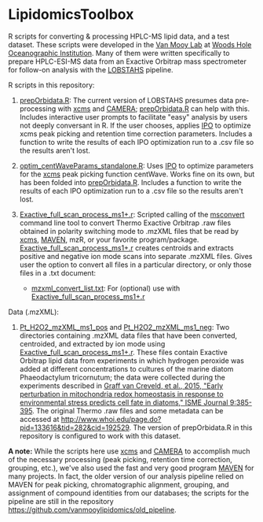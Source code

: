 # LipidomicsToolbox
R scripts for converting &amp; processing HPLC-MS lipid data, and a test dataset. These scripts were developed in the [Van Mooy Lab](http://www.whoi.edu/page.do?pid=80356) at [Woods Hole Oceanographic Institution](http://www.whoi.edu/). Many of them were written specifically to prepare HPLC-ESI-MS data from an Exactive Orbitrap mass spectrometer for follow-on analysis with the [LOBSTAHS](http://github.com/vanmooylipidomics/LOBSTAHS) pipeline.

R scripts in this repository:

1. [prepOrbidata.R](https://github.com/vanmooylipidomics/LipidomicsToolbox/blob/master/prepOrbidata.R): The current version of LOBSTAHS presumes data pre-processing with [xcms](https://bioconductor.org/packages/release/bioc/html/xcms.html) and [CAMERA](https://bioconductor.org/packages/release/bioc/html/CAMERA.html); [prepOrbidata.R](https://github.com/vanmooylipidomics/LipidomicsToolbox/blob/master/prepOrbidata.R) can help with this. Includes interactive user prompts to facilitate "easy" analysis by users not deeply conversant in R. If the user chooses, applies [IPO](https://github.com/glibiseller/IPO) to optimize xcms peak picking and retention time correction parameters. Includes a function to write the results of each IPO optimization run to a .csv file so the results aren't lost.

2. [optim_centWaveParams_standalone.R](https://github.com/vanmooylipidomics/LipidomicsToolbox/blob/master/optim_centWaveParams_standalone.R): Uses [IPO](https://github.com/glibiseller/IPO) to optimize parameters for the [xcms](https://bioconductor.org/packages/release/bioc/html/xcms.html) peak picking function centWave. Works fine on its own, but has been folded into [prepOrbidata.R](https://github.com/vanmooylipidomics/LipidomicsToolbox/blob/master/prepOrbidata.R). Includes a function to write the results of each IPO optimization run to a .csv file so the results aren't lost.

3. [Exactive_full_scan_process_ms1+.r](https://github.com/vanmooylipidomics/LipidomicsToolbox/blob/master/Exactive_full_scan_process_ms1%2B.r): Scripted calling of the [msconvert](http://proteowizard.sourceforge.net/tools/msconvert.html) command line tool to convert Thermo Exactive Orbitrap .raw files obtained in polarity switching mode to .mzXML files that be read by [xcms](https://bioconductor.org/packages/release/bioc/html/xcms.html), [MAVEN](http://genomics-pubs.princeton.edu/mzroll/index.php), mzR, or your favorite program/package. [Exactive_full_scan_process_ms1+.r](https://github.com/vanmooylipidomics/LipidomicsToolbox/blob/master/Exactive_full_scan_process_ms1%2B.r) creates centroids and extracts positive and negative ion mode scans into separate .mzXML files. Gives user the option to convert all files in a particular directory, or only those files in a .txt document:
   * [mzxml_convert_list.txt](https://github.com/vanmooylipidomics/LipidomicsToolbox/blob/master/mzxml_convert_list.txt): For (optional) use with [Exactive_full_scan_process_ms1+.r](https://github.com/vanmooylipidomics/LipidomicsToolbox/blob/master/Exactive_full_scan_process_ms1%2B.r)

Data (.mzXML):

1. [Pt_H2O2_mzXML_ms1_pos](https://github.com/vanmooylipidomics/LipidomicsToolbox/tree/master/Pt_H2O2_mzXML_ms1_pos) and [Pt_H2O2_mzXML_ms1_neg](https://github.com/vanmooylipidomics/LipidomicsToolbox/tree/master/Pt_H2O2_mzXML_ms1_neg): Two directories containing .mzXML data files that have been converted, centroided, and extracted by ion mode using [Exactive_full_scan_process_ms1+.r](https://github.com/vanmooylipidomics/LipidomicsToolbox/blob/master/Exactive_full_scan_process_ms1%2B.r). These files contain Exactive Orbitrap lipid data from experiments in which hydrogen peroxide was added at different concentrations to cultures of the marine diatom Phaeodactylum tricornutum; the data were collected during the experiments described in [Graff van Creveld, et al., 2015, "Early perturbation in mitochondria redox homeostasis in response to environmental stress predicts cell fate in diatoms," ISME Journal 9:385-395](http://www.nature.com/ismej/journal/v9/n2/full/ismej2014136a.html). The original Thermo .raw files and some metadata can be accessed at http://www.whoi.edu/page.do?pid=133616&tid=282&cid=192529. The version of prepOrbidata.R in this repository is configured to work with this dataset.

**A note:** While the scripts here use [xcms](https://bioconductor.org/packages/release/bioc/html/xcms.html) and [CAMERA](https://bioconductor.org/packages/release/bioc/html/CAMERA.html) to accomplish much of the necessary processing (peak picking, retention time correction, grouping, etc.), we've also used the fast and very good program [MAVEN](http://genomics-pubs.princeton.edu/mzroll/index.php) for many projects. In fact, the older version of our analysis pipeline relied on MAVEN for peak picking, chromatographic alignment, grouping, and assignment of compound identities from our databases; the scripts for the pipeline are still in the repository https://github.com/vanmooylipidomics/old_pipeline.
